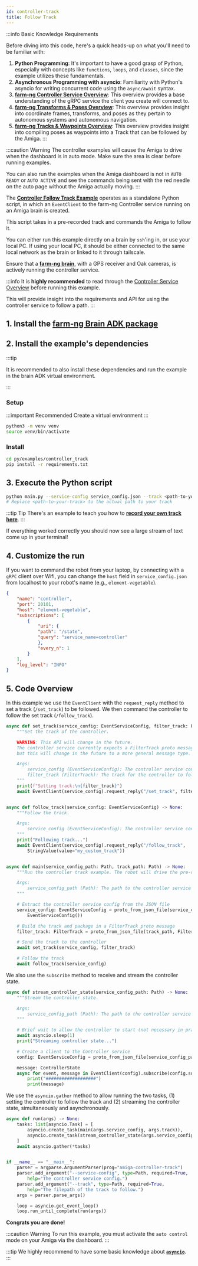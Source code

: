 ```yaml
---
id: controller-track
title: Follow Track
---
```


:::info Basic Knowledge Requirements

Before diving into this code, here's a quick heads-up on what you'll need to be familiar with:

1. **Python Programming**: It's important to have a good grasp of Python, especially with concepts
like `functions`, `loops`, and `classes`, since the example utilizes these fundamentals.
2. **Asynchronous Programming with asyncio**: Familiarity with Python's asyncio for writing concurrent
code using the `async/await` syntax.
3. **[farm-ng Controller Service Overview](/docs/concepts/controller_service/)**:
This overview provides a base understanding of the gRPC service the client you create will connect to.
4. [**farm-ng Transforms & Poses Overview**](/docs/concepts/transforms_and_poses/):
This overview provides insight into coordinate frames, transforms,
and poses as they pertain to autonomous systems and autonomous navigation.
5. [**farm-ng Tracks & Waypoints Overview**](/docs/concepts/controller_101/):
This overview provides insight into compiling poses as waypoints into a Track
that can be followed by the Amiga.
:::

:::caution Warning
The controller examples will cause the Amiga to drive when the dashboard is in auto mode.
Make sure the area is clear before running examples.

You can also run the examples when the Amiga dashboard is not in `AUTO READY` or `AUTO ACTIVE`
and see the commands being sent with the red needle on the auto page without the Amiga actually moving.
:::

The [**Controller Follow Track Example**](https://github.com/farm-ng/farm-ng-amiga/blob/main/py/examples/controller_track/main.py)
operates as a standalone Python script,
in which an `EventClient` to the farm-ng Controller service running on an Amiga brain is created.

This script takes in a pre-recorded track and commands the Amiga to follow it.

You can either run this example directly on a brain by `ssh`'ing in, or use your local PC.
If using your local PC, it should be either connected to the same local network as the brain
or linked to it through tailscale.

Ensure that a [**farm-ng brain**](/docs/brain/), with a GPS receiver and Oak cameras,
is actively running the controller service.

:::info
It is **highly recommended** to read through the [Controller Service Overview](/docs/concepts/controller_service/)
before running this example.

This will provide insight into the requirements and API
for using the controller service to follow a path.
:::

## 1. Install the [farm-ng Brain ADK package](/docs/brain/brain-install)

## 2. Install the example's dependencies

:::tip

It is recommended to also install these dependencies and run the
example in the brain ADK virtual environment.

:::

### Setup

:::important Recommended
Create a virtual environment
:::

```bash
python3 -m venv venv
source venv/bin/activate
```

### Install

```bash
cd py/examples/controller_track
pip install -r requirements.txt
```

## 3. Execute the Python script

```bash
python main.py --service-config service_config.json --track <path-to-your-track>
# Replace <path-to-your-track> to the actual path to your track
```

:::tip Tip
There's an example to teach you how to [**record your own track here**](/docs/examples/record_track).
:::

If everything worked correctly you should now see a large stream
of text come up in your terminal!

## 4. Customize the run

If you want to command the robot from your laptop, by connecting with a `gRPC` client over Wifi,
you can change the `host` field in `service_config.json` from localhost to your robot's name
(e.g., `element-vegetable`).

```json
{
    "name": "controller",
    "port": 20101,
    "host": "element-vegetable",
    "subscriptions": [
        {
            "uri": {
            "path": "/state",
            "query": "service_name=controller"
            },
            "every_n": 1
        }
    ],
    "log_level": "INFO"
}
```

## 5. Code Overview

In this example we use the `EventClient` with the `request_reply` method to set a track
(`/set_track`) to be followed.
We then command the controller to follow the set track (`/follow_track`).

```python
async def set_track(service_config: EventServiceConfig, filter_track: FilterTrack) -> None:
    """Set the track of the controller.

    WARNING: This API will change in the future.
    The controller service currently expects a FilterTrack proto message,
    but this will change in the future to a more general message type.

    Args:
        service_config (EventServiceConfig): The controller service config.
        filter_track (FilterTrack): The track for the controller to follow.
    """
    print(f"Setting track:\n{filter_track}")
    await EventClient(service_config).request_reply("/set_track", filter_track)


async def follow_track(service_config: EventServiceConfig) -> None:
    """Follow the track.

    Args:
        service_config (EventServiceConfig): The controller service config.
    """
    print("Following track...")
    await EventClient(service_config).request_reply("/follow_track",
        StringValue(value="my_custom_track"))


async def main(service_config_path: Path, track_path: Path) -> None:
    """Run the controller track example. The robot will drive the pre-recorded track.

    Args:
        service_config_path (Path): The path to the controller service config.
    """

    # Extract the controller service config from the JSON file
    service_config: EventServiceConfig = proto_from_json_file(service_config_path,
        EventServiceConfig())

    # Build the track and package in a FilterTrack proto message
    filter_track: FilterTrack = proto_from_json_file(track_path, FilterTrack())

    # Send the track to the controller
    await set_track(service_config, filter_track)

    # Follow the track
    await follow_track(service_config)
```

We also use the `subscribe` method to receive and stream the controller state.

```python
async def stream_controller_state(service_config_path: Path) -> None:
    """Stream the controller state.

    Args:
        service_config_path (Path): The path to the controller service config.
    """

    # Brief wait to allow the controller to start (not necessary in practice)
    await asyncio.sleep(1)
    print("Streaming controller state...")

    # Create a client to the Controller service
    config: EventServiceConfig = proto_from_json_file(service_config_path, EventServiceConfig())

    message: ControllerState
    async for event, message in EventClient(config).subscribe(config.subscriptions[0], decode=True):
        print("###################")
        print(message)
```

We use the `asyncio.gather` method to allow running the two tasks,
(1) setting the controller to follow the track and (2) streaming the controller state,
simultaneously and asynchronously.

```python
async def run(args) -> None:
    tasks: list[asyncio.Task] = [
        asyncio.create_task(main(args.service_config, args.track)),
        asyncio.create_task(stream_controller_state(args.service_config)),
    ]
    await asyncio.gather(*tasks)


if __name__ == "__main__":
    parser = argparse.ArgumentParser(prog="amiga-controller-track")
    parser.add_argument("--service-config", type=Path, required=True,
        help="The controller service config.")
    parser.add_argument("--track", type=Path, required=True,
        help="The filepath of the track to follow.")
    args = parser.parse_args()

    loop = asyncio.get_event_loop()
    loop.run_until_complete(run(args))
```

**Congrats you are done!**

:::caution Warning
To run this example, you must activate the `auto control` mode on your Amiga via the dashboard.
:::

:::tip
We highly recommend to have some basic knowledge about
[**`asyncio`**](https://docs.python.org/3/library/asyncio.html).
:::
